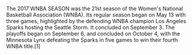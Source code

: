 The 2017 WNBA SEASON was the 21st season of the Women's National Basketball Association (WNBA). Its regular season began on May 13 with three games, highlighted by the defending WNBA champion Los Angeles Sparks hosting the Seattle Storm. It concluded on September 3. The playoffs began on September 6, and concluded on October 4, with the Minnesota Lynx defeating the Sparks in five games to win their fourth WNBA title.[1]
